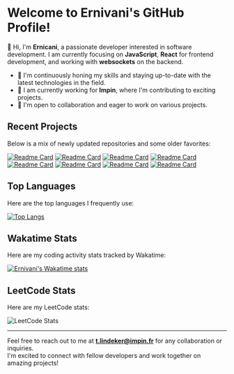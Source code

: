 # Welcome to Ernivani's GitHub Profile!

👋 Hi, I'm **Ernicani**, a passionate developer interested in software development. I am currently focusing on **JavaScript**, **React** for frontend development, and working with **websockets** on the backend.

- 🌱 I'm continuously honing my skills and staying up-to-date with the latest technologies in the field.  
- 💼 I am currently working for **Impin**, where I'm contributing to exciting projects.  
- 💞️ I'm open to collaboration and eager to work on various projects.

## Recent Projects

Below is a mix of newly updated repositories and some older favorites:

[![Readme Card](https://github-readme-stats.vercel.app/api/pin/?username=ernivani&repo=todolist-cli&show_owner=true&theme=radical)](https://github.com/ernivani/todolist-cli)
[![Readme Card](https://github-readme-stats.vercel.app/api/pin/?username=ernivani&repo=passwordmanager&show_owner=true&theme=radical)](https://github.com/ernivani/passwordmanager)
[![Readme Card](https://github-readme-stats.vercel.app/api/pin/?username=ernivani&repo=ai_rps_christmas&show_owner=true&theme=radical)](https://github.com/ernivani/ai_rps_christmas)
[![Readme Card](https://github-readme-stats.vercel.app/api/pin/?username=ernivani&repo=TicTacToe&show_owner=true&theme=radical)](https://github.com/ernivani/TicTacToe)
[![Readme Card](https://github-readme-stats.vercel.app/api/pin/?username=ernivani&repo=3dRust&show_owner=true&theme=radical)](https://github.com/ernivani/3dRust)
[![Readme Card](https://github-readme-stats.vercel.app/api/pin/?username=ernivani&repo=streaming-video-next.js&show_owner=true&theme=radical)](https://github.com/ernivani/streaming-video-next.js)
[![Readme Card](https://github-readme-stats.vercel.app/api/pin/?username=ernivani&repo=ai-python-snakeGame&show_owner=true&theme=radical)](https://github.com/ernivani/ai-python-snakeGame)
[![Readme Card](https://github-readme-stats.vercel.app/api/pin/?username=ernivani&repo=sdl2dEngine&show_owner=true&theme=radical)](https://github.com/ernivani/sdl2dEngine)

## Top Languages

Here are the top languages I frequently use:

[![Top Langs](https://github-readme-stats.vercel.app/api/top-langs/?username=ernivani&layout=compact&theme=radical)](https://github.com/ernivani)

## Wakatime Stats

Here are my coding activity stats tracked by Wakatime:

[![Ernivani's Wakatime stats](https://github-readme-stats.vercel.app/api/wakatime?username=ernivani&layout=compact&theme=radical)](https://wakatime.com)

## LeetCode Stats

Here are my LeetCode stats:

![LeetCode Stats](https://leetcard.jacoblin.cool/ernivani?theme=dark&font=Averia%20Sans%20Libre&ext=activity)

---

Feel free to reach out to me at **t.lindeker@impin.fr** for any collaboration or inquiries.  
I'm excited to connect with fellow developers and work together on amazing projects!
